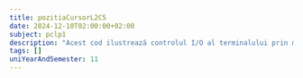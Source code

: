 ```yaml
---
title: pozitiaCursorL2C5
date: 2024-12-10T02:00:00+02:00
subject: pclp1
description: "Acest cod ilustrează controlul I/O al terminalului prin manipularea atributelor (termios), input non-blocant, gestiunea ecranului cu coduri ANSI escape, întârzieri temporale și operații bitwise."
tags: []
uniYearAndSemester: 11
---
```



